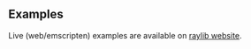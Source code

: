 ## Examples

Live (web/emscripten) examples are available on [raylib website](http://www.raylib.com/examples.html).
